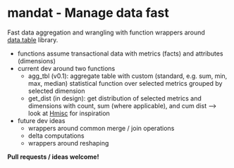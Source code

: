 # mandat - Manage data fast
Fast data aggregation and wrangling with function wrappers around [data.table](https://github.com/Rdatatable/data.table) library.

* functions assume transactional data with metrics (facts) and attributes (dimensions)
* current dev around two functions
  + agg_tbl (v0.1): aggregate table with custom (standard, e.g. sum, min, max, median) statistical function over selected metrics grouped by selected dimension
  + get_dist (in design): get distribution of selected metrics and dimensions with count, sum (where applicable), and cum dist --> look at [Hmisc](https://github.com/harrelfe/Hmisc) for inspiration
* future dev ideas
  + wrappers around common merge / join operations
  + delta computations
  + wrappers around reshaping

**Pull requests / ideas welcome!**
